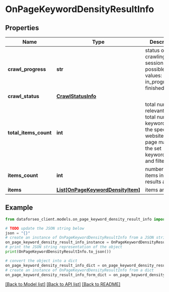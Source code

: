 # OnPageKeywordDensityResultInfo


## Properties

Name | Type | Description | Notes
------------ | ------------- | ------------- | -------------
**crawl_progress** | **str** | status of the crawling session possible values: in_progress, finished | [optional] 
**crawl_status** | [**CrawlStatusInfo**](CrawlStatusInfo.md) |  | [optional] 
**total_items_count** | **int** | total number of relevant items total number of keywords on the specified website or web page matching the set keyword_length and filters | [optional] 
**items_count** | **int** | number of items in the results array | [optional] 
**items** | [**List[OnPageKeywordDensityItem]**](OnPageKeywordDensityItem.md) | items array | [optional] 

## Example

```python
from dataforseo_client.models.on_page_keyword_density_result_info import OnPageKeywordDensityResultInfo

# TODO update the JSON string below
json = "{}"
# create an instance of OnPageKeywordDensityResultInfo from a JSON string
on_page_keyword_density_result_info_instance = OnPageKeywordDensityResultInfo.from_json(json)
# print the JSON string representation of the object
print(OnPageKeywordDensityResultInfo.to_json())

# convert the object into a dict
on_page_keyword_density_result_info_dict = on_page_keyword_density_result_info_instance.to_dict()
# create an instance of OnPageKeywordDensityResultInfo from a dict
on_page_keyword_density_result_info_form_dict = on_page_keyword_density_result_info.from_dict(on_page_keyword_density_result_info_dict)
```
[[Back to Model list]](../README.md#documentation-for-models) [[Back to API list]](../README.md#documentation-for-api-endpoints) [[Back to README]](../README.md)


